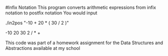 ﻿#Infix Notation
This program converts arithmetic expressions from infix notation to postfix notation
You would input 

./in2pos "-10 + 20 * ( 30 / 2 )"

-10 20 30 2 / * +

This code was part of a homework assignment for the Data Structures and Abstractions available at my school
